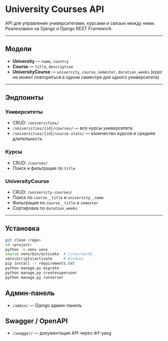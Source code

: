 # University Courses API

API для управления университетами, курсами и связью между ними. Реализовано на Django и Django REST Framework.

---

## Модели

- **University** — `name`, `country`  
- **Course** — `title`, `description`  
- **UniversityCourse** — `university`, `course`, `semester`, `duration_weeks` (курс не может повторяться в одном семестре для одного университета)

---

## Эндпоинты

### Университеты
- CRUD: `/universities/`  
- `/universities/{id}/courses/` — все курсы университета  
- `/universities/{id}/course-stats/` — количество курсов и средняя длительность  

### Курсы
- CRUD: `/courses/`  
- Поиск и фильтрация по `title`  

### UniversityCourse
- CRUD: `/university-courses/`  
- Поиск по `course__title` и `university__name`  
- Фильтрация по `course__title` и `semester`  
- Сортировка по `duration_weeks`  

---

## Установка

```bash
git clone <repo>
cd <project>
python -m venv venv
source venv/bin/activate  # Linux/macOS
venv\Scripts\activate     # Windows
pip install -r requirements.txt
python manage.py migrate
python manage.py createsuperuser
python manage.py runserver
```

## Админ-панель

- `/admin/` — Django админ-панель

## Swagger / OpenAPI

- `/swagger/` — документация API через drf-yasg
